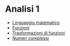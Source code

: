 # Analisi 1
- [Linguaggio matematico](Linguaggio%20matematico.md)
- [Funzioni](Funzioni.md)
- [Trasformazioni di funzioni](Trasformazioni%20di%20funzioni.md)
- [Numeri complessi](Numeri%20complessi.md)